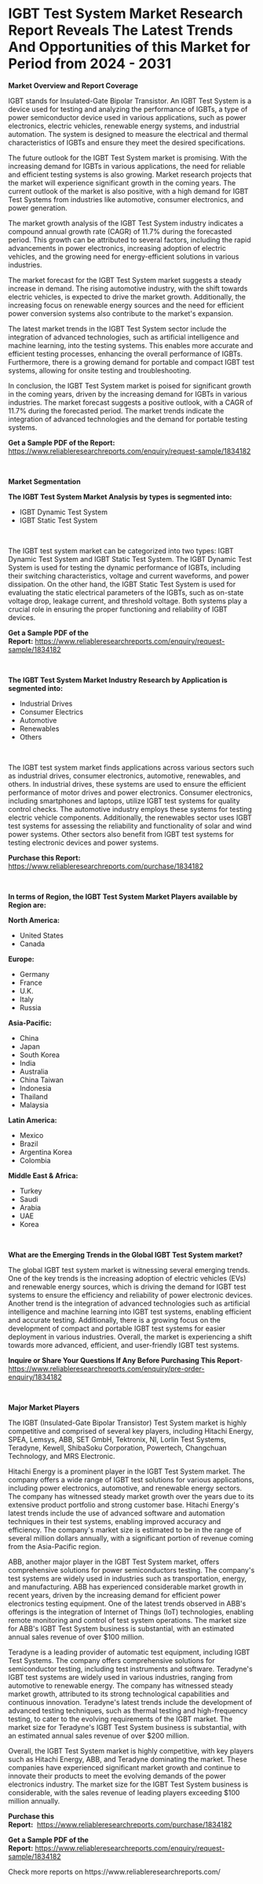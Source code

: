 <p><h1>IGBT Test System Market Research Report Reveals The Latest Trends And Opportunities of this Market for Period from 2024 - 2031</h1></p><p><strong>Market Overview and Report Coverage</strong></p>
<p><p>IGBT stands for Insulated-Gate Bipolar Transistor. An IGBT Test System is a device used for testing and analyzing the performance of IGBTs, a type of power semiconductor device used in various applications, such as power electronics, electric vehicles, renewable energy systems, and industrial automation. The system is designed to measure the electrical and thermal characteristics of IGBTs and ensure they meet the desired specifications.</p><p>The future outlook for the IGBT Test System market is promising. With the increasing demand for IGBTs in various applications, the need for reliable and efficient testing systems is also growing. Market research projects that the market will experience significant growth in the coming years. The current outlook of the market is also positive, with a high demand for IGBT Test Systems from industries like automotive, consumer electronics, and power generation.</p><p>The market growth analysis of the IGBT Test System industry indicates a compound annual growth rate (CAGR) of 11.7% during the forecasted period. This growth can be attributed to several factors, including the rapid advancements in power electronics, increasing adoption of electric vehicles, and the growing need for energy-efficient solutions in various industries.</p><p>The market forecast for the IGBT Test System market suggests a steady increase in demand. The rising automotive industry, with the shift towards electric vehicles, is expected to drive the market growth. Additionally, the increasing focus on renewable energy sources and the need for efficient power conversion systems also contribute to the market's expansion.</p><p>The latest market trends in the IGBT Test System sector include the integration of advanced technologies, such as artificial intelligence and machine learning, into the testing systems. This enables more accurate and efficient testing processes, enhancing the overall performance of IGBTs. Furthermore, there is a growing demand for portable and compact IGBT test systems, allowing for onsite testing and troubleshooting.</p><p>In conclusion, the IGBT Test System market is poised for significant growth in the coming years, driven by the increasing demand for IGBTs in various industries. The market forecast suggests a positive outlook, with a CAGR of 11.7% during the forecasted period. The market trends indicate the integration of advanced technologies and the demand for portable testing systems.</p></p>
<p><strong>Get a Sample PDF of the Report:</strong> <a href="https://www.reliableresearchreports.com/enquiry/request-sample/1834182">https://www.reliableresearchreports.com/enquiry/request-sample/1834182</a></p>
<p>&nbsp;</p>
<p><strong>Market Segmentation</strong></p>
<p><strong>The IGBT Test System Market Analysis by types is segmented into:</strong></p>
<p><ul><li>IGBT Dynamic Test System</li><li>IGBT Static Test System</li></ul></p>
<p>&nbsp;</p>
<p><p>The IGBT test system market can be categorized into two types: IGBT Dynamic Test System and IGBT Static Test System. The IGBT Dynamic Test System is used for testing the dynamic performance of IGBTs, including their switching characteristics, voltage and current waveforms, and power dissipation. On the other hand, the IGBT Static Test System is used for evaluating the static electrical parameters of the IGBTs, such as on-state voltage drop, leakage current, and threshold voltage. Both systems play a crucial role in ensuring the proper functioning and reliability of IGBT devices.</p></p>
<p><strong>Get a Sample PDF of the Report:</strong>&nbsp;<a href="https://www.reliableresearchreports.com/enquiry/request-sample/1834182">https://www.reliableresearchreports.com/enquiry/request-sample/1834182</a></p>
<p>&nbsp;</p>
<p><strong>The IGBT Test System Market Industry Research by Application is segmented into:</strong></p>
<p><ul><li>Industrial Drives</li><li>Consumer Electrics</li><li>Automotive</li><li>Renewables</li><li>Others</li></ul></p>
<p>&nbsp;</p>
<p><p>The IGBT test system market finds applications across various sectors such as industrial drives, consumer electronics, automotive, renewables, and others. In industrial drives, these systems are used to ensure the efficient performance of motor drives and power electronics. Consumer electronics, including smartphones and laptops, utilize IGBT test systems for quality control checks. The automotive industry employs these systems for testing electric vehicle components. Additionally, the renewables sector uses IGBT test systems for assessing the reliability and functionality of solar and wind power systems. Other sectors also benefit from IGBT test systems for testing electronic devices and power systems.</p></p>
<p><strong>Purchase this Report:</strong>&nbsp; <a href="https://www.reliableresearchreports.com/purchase/1834182">https://www.reliableresearchreports.com/purchase/1834182</a></p>
<p>&nbsp;</p>
<p><strong>In terms of Region, the IGBT Test System Market Players available by Region are:</strong></p>
<p>
    <p> <strong> North America: </strong>
        <ul>
            <li>United States</li>
            <li>Canada</li>
        </ul>
        </p> 
    <p> <strong> Europe: </strong>
        <ul>
            <li>Germany</li>
            <li>France</li>
            <li>U.K.</li>
            <li>Italy</li>
            <li>Russia</li>
        </ul>
        </p> 
    <p> <strong> Asia-Pacific: </strong>
        <ul>
            <li>China</li>
            <li>Japan</li>
            <li>South Korea</li>
            <li>India</li>
            <li>Australia</li>
            <li>China Taiwan</li>
            <li>Indonesia</li>
            <li>Thailand</li>
            <li>Malaysia</li>
        </ul>
        </p> 
    <p> <strong> Latin America: </strong>
        <ul>
            <li>Mexico</li>
            <li>Brazil</li>
            <li>Argentina Korea</li>
            <li>Colombia</li>
        </ul>
        </p> 
    <p> <strong> Middle East & Africa: </strong>
        <ul>
            <li>Turkey</li>
            <li>Saudi</li>
            <li>Arabia</li>
            <li>UAE</li>
            <li>Korea</li>
        </ul>
    </p>
    </p>
<p>&nbsp;</p>
<p><strong>What are the Emerging Trends in the Global IGBT Test System market?</strong></p>
<p><p>The global IGBT test system market is witnessing several emerging trends. One of the key trends is the increasing adoption of electric vehicles (EVs) and renewable energy sources, which is driving the demand for IGBT test systems to ensure the efficiency and reliability of power electronic devices. Another trend is the integration of advanced technologies such as artificial intelligence and machine learning into IGBT test systems, enabling efficient and accurate testing. Additionally, there is a growing focus on the development of compact and portable IGBT test systems for easier deployment in various industries. Overall, the market is experiencing a shift towards more advanced, efficient, and user-friendly IGBT test systems.</p></p>
<p><strong>Inquire or Share Your Questions If Any Before Purchasing This Report</strong>- <a href="https://www.reliableresearchreports.com/enquiry/pre-order-enquiry/1834182">https://www.reliableresearchreports.com/enquiry/pre-order-enquiry/1834182</a></p>
<p>&nbsp;</p>
<p><strong>Major Market Players</strong></p>
<p><p>The IGBT (Insulated-Gate Bipolar Transistor) Test System market is highly competitive and comprised of several key players, including Hitachi Energy, SPEA, Lemsys, ABB, SET GmbH, Tektronix, NI, Lorlin Test Systems, Teradyne, Kewell, ShibaSoku Corporation, Powertech, Changchuan Technology, and MRS Electronic. </p><p>Hitachi Energy is a prominent player in the IGBT Test System market. The company offers a wide range of IGBT test solutions for various applications, including power electronics, automotive, and renewable energy sectors. The company has witnessed steady market growth over the years due to its extensive product portfolio and strong customer base. Hitachi Energy's latest trends include the use of advanced software and automation techniques in their test systems, enabling improved accuracy and efficiency. The company's market size is estimated to be in the range of several million dollars annually, with a significant portion of revenue coming from the Asia-Pacific region.</p><p>ABB, another major player in the IGBT Test System market, offers comprehensive solutions for power semiconductors testing. The company's test systems are widely used in industries such as transportation, energy, and manufacturing. ABB has experienced considerable market growth in recent years, driven by the increasing demand for efficient power electronics testing equipment. One of the latest trends observed in ABB's offerings is the integration of Internet of Things (IoT) technologies, enabling remote monitoring and control of test system operations. The market size for ABB's IGBT Test System business is substantial, with an estimated annual sales revenue of over $100 million.</p><p>Teradyne is a leading provider of automatic test equipment, including IGBT Test Systems. The company offers comprehensive solutions for semiconductor testing, including test instruments and software. Teradyne's IGBT test systems are widely used in various industries, ranging from automotive to renewable energy. The company has witnessed steady market growth, attributed to its strong technological capabilities and continuous innovation. Teradyne's latest trends include the development of advanced testing techniques, such as thermal testing and high-frequency testing, to cater to the evolving requirements of the IGBT market. The market size for Teradyne's IGBT Test System business is substantial, with an estimated annual sales revenue of over $200 million.</p><p>Overall, the IGBT Test System market is highly competitive, with key players such as Hitachi Energy, ABB, and Teradyne dominating the market. These companies have experienced significant market growth and continue to innovate their products to meet the evolving demands of the power electronics industry. The market size for the IGBT Test System business is considerable, with the sales revenue of leading players exceeding $100 million annually.</p></p>
<p><strong>Purchase this Report:</strong>&nbsp;&nbsp;<a href="https://www.reliableresearchreports.com/purchase/1834182">https://www.reliableresearchreports.com/purchase/1834182</a></p>
<p></p>
<p><strong>Get a Sample PDF of the Report:</strong>&nbsp;<a href="https://www.reliableresearchreports.com/enquiry/request-sample/1834182">https://www.reliableresearchreports.com/enquiry/request-sample/1834182</a></p>
<p>Check more reports on https://www.reliableresearchreports.com/</p>